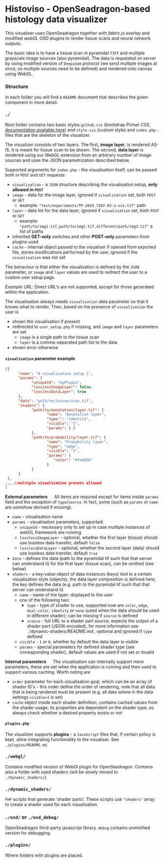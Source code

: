 # Histoviso - OpenSeadragon-based histology data visualizer

This visualiser uses OpenSeadragon together with _fabric.js overlay_ and modified _webGL_ OSD plugins to render 
tissue scans and neural network outputs.

The basic idea is to have a tissue scan in pyramidal `TIFF` and multiple grayscale image sources (also pyramidal).
The data is requested on server by using modified version of `Deepzoom` protocol (we send multiple images at once, so
multiple sources need to be defined) and rendered onto canvas using WebGL.


### Structure

In each folder you will find a `README` document that describes the given component in more detail.

### `./`
Root folder contains two basic styles `github.css` (bootstrap _Primer CSS_, [documentation available here](https://primer.style/css)) and `style.css` (custom style) and `index.php` - files 
that are the skeleton of the visualizer. 

The visualizer consists of two layers. The first, **image layer**, is rendered AS-IS. It is meant for tissue scan
to be shown. The second, **data layer** is rendered using our WebGL extension from an arbitrary number of image sources
 and uses the JSON parametrization described below.

Supported arguments for `index.php` - the visualisation itself, can be passed both in `POST` and `GET` requests:
- `visualisation` - a `JSON` structure describing the visualisation setup, **only allowed in `POST`**
- `image` - data for the image layer, ignored if `visualisation` set, both `POST` or `GET`
    - example: `"test/experiments/TP-2019_7207-03-1-vis.tif"` path
- `layer` - data list for the data layer, ignored if `visualisation` set, both `POST` or `GET`
    - example: `"path/to/img1.tif,path/to/img2.tif,different/path/img3.tif"` a list of paths
- inherited **GET-only** switches and other **POST-only** parameters from plugins used
- `cache` - internal object passed to the visualiser if opened from exported file, stores modifications performed by the user, 
ignored if the `visualisation` was not set

The behaviour is that either the visualisation is defined by the `JSON` parameter, or `image` and `layer` values
are used to redirect the user to a custom user setup page.


_Example URL_: Direct URL's are not supported, except for those generated within the application.


The visualisation always needs `visualisation` data parameter so that it knows what to render.
Then, based on the presence of `visualisation` the user is
- shown the visualisation if present
- redirected to `user_setup.php` if missing, and `image` and `layer` parameters are set
    - `image` is a single path to the tissue scan
    - `layer` is a comma-separated path list to the data
- shown error otherwise

#### ``visualisation`` parameter example
````JSON
[{    
      "name": "A visualisation setup 1",
      "params": {
            "uniqueId": "myPlugin",
            "losslessImageLayer": false,
            "losslessDataLayer": true
      }, 
      "data": "path/to/tissue/scan.tif",
      "shaders": {
            "path/to/annotation/layer.tif": { 
                   "name": "Annotation layer",
                   "type:": "identity", 
                   "visible": "1", 
                   "params": { }
            },
            "path/to/probability/layer.tif": {
                   "name": "Probability layer",
                   "type": "edge", 
                   "visible": "1", 
                   "params": { 
                      "color": "#fa0058"
                   }
            }
      }
 },
... //multiple visualisation presets allowed
]
````
**External parameters** &emsp;
All items are required except for items inside `params` field and the exception of `type`/`source`. 
In fact, some (such as `params` or `name` are somehow derived if missing).
- `name` - visualisation name
- `params` - visualisation parameters, supported:
    - `uniqueId` - necessary only to set up in case multiple instances of webGL framework are running
    - `losslessImageLayer` - optional, whether the first layer (tissue) should use lossless data transfer, default `false`
    - `losslessDataLayer` - optional, whether the second layer (data) should use lossless data transfer, default `true`
- `data` - defines the data (path to the pyramidal tif such that that server can understand it) for the first layer (tissue scan), can be omitted (see below)
- `shaders` - a key-value object of data instances (keys) tied to a certain visualisation style (objects), the data layer composition is defined here, 
the key defines the data (e.g. path to the pyramidal tif such that that server can understand it)
    - `name` - name of the layer: displayed to the user
    - one of the following two:
        - `type` - type of shader to use, supported now are `color`, `edge`, `dual-color`, `identity` or `none` (used when the data should be used in different shader); can be missing if `source` is defined
        - `srouce` - full URL to a shader part source, expects the output of a shader part (JSON-encoded), for more information see ˙./dynamic-shaders/README.md˙, optional and ignored if `type` defined
    - `visible` -  `1` or `0`, whether by default the data layer is visible
    - `params` - special parameters for defined shader type (see corresponding shader), default values are used if not set or invalid

**Internal parameters** &emsp;
The visualisation can internally support more parameters, these are set when the application is running and then used to
support various caching. Worth noting are
- `order` parameter for each visualisation goal, which can be an array of shader ID's - this order define the order of rendering, note that all data that is being
rendered must be present (e.g. all data where in the data settings `visible=1` is set)
- `cache` object inside each shader definition, contains cached values from the shader usage, its properties are dependent on the
shader type, so always check whether a desired property exists or not

####  `plugins.php`
The visualizer supports **plugins** - a `JavaScript` files that, if certain policy is kept, allow integrating functionality
to the visualiser. See `./plugins/README.md`.

### `./webgl/`
Contains modified version of WebGl plugin for OpenSeadragon. Contains also a folder with used shaders (will be slowly moved to `./dynamic_shaders/`).

### `./dynamic_shaders/`
`PHP` scripts that generate 'shader parts'. These scripts use `"shaders"` array to create a shader used for each visualisation.

### `./osd/` or `./osd_debug/`
OpenSeadragon third-party javascript library. `debug` contains unminified version for debugging.

### `./plugins/`
Where folders with plugins are placed.

